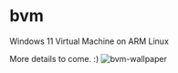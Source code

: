 # bvm
Windows 11 Virtual Machine on ARM Linux

More details to come. :)
![bvm-wallpaper](https://github.com/user-attachments/assets/4d778ba5-41cb-4b6a-b992-7a0497f7752a)
